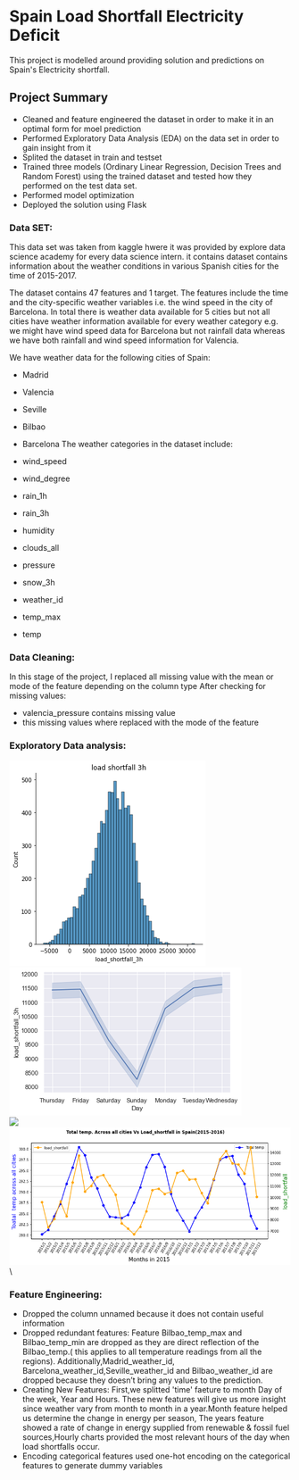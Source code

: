 # Spain Load Shortfall Electricity Deficit
This project is modelled around providing solution and predictions on Spain's Electricity shortfall. 
## Project Summary
- Cleaned and feature engineered the dataset in order to make it in an optimal form for moel prediction 
- Performed Exploratory Data Analysis (EDA) on the data set in order to gain insight from it
- Splited the dataset in train and testset
- Trained three models (Ordinary Linear Regression, Decision Trees and Random Forest) using the trained dataset and tested how they performed on the test data set.
- Performed model optimization
- Deployed the solution using Flask
### Data SET:
This data set was taken from kaggle hwere it was provided by explore data science academy for every data science intern. it contains dataset contains information about the weather conditions in various Spanish cities for the time of 2015-2017.

The dataset contains 47 features and 1 target. The features include the time and the city-specific weather variables i.e. the wind speed in the city of Barcelona. In total there is weather data available for 5 cities but not all cities have weather information available for every weather category e.g. we might have wind speed data for Barcelona but not rainfall data whereas we have both rainfall and wind speed information for Valencia.

We have weather data for the following cities of Spain:

- Madrid
- Valencia
- Seville
- Bilbao
- Barcelona
The weather categories in the dataset include:

- wind_speed
- wind_degree
- rain_1h
- rain_3h
- humidity
- clouds_all
- pressure
- snow_3h
- weather_id
- temp_max
- temp 

### Data Cleaning:
In this stage of the project, I replaced all missing value with the mean or mode of the feature depending on the column type
After checking for missing values: 
- valencia_pressure contains missing value
- this missing values where replaced with the mode of the feature
### Exploratory Data analysis:
![](images/5.png) \
![](images/4.png)  \
![](images/6.png)  \
![](images/2.png)   \
### Feature Engineering: 
- Dropped the column unnamed because it does not contain useful information
- Dropped redundant features: Feature Bilbao_temp_max and Bilbao_temp_min are dropped as they are direct reflection of the Bilbao_temp.( this applies to all temperature readings from all the regions). Additionally,Madrid_weather_id, Barcelona_weather_id,Seville_weather_id and Bilbao_weather_id are dropped because they doesn’t bring any values to the prediction.
- Creating New Features: First,we splitted 'time' faeture  to month Day of the week, Year and Hours. These new features will give us more insight since weather vary from month to month in a year.Month feature helped us determine the change in energy per season, The years feature showed a rate of change in energy supplied from renewable & fossil fuel sources,Hourly charts provided the most relevant hours of the day when load shortfalls occur.
- Encoding categorical features
used  one-hot encoding on the categorical features  to generate dummy variables
